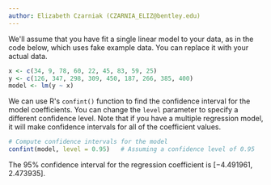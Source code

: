 ```yaml
---
author: Elizabeth Czarniak (CZARNIA_ELIZ@bentley.edu)
---
```


We'll assume that you have fit a single linear model to your data, as in the code below,
which uses fake example data.  You can replace it with your actual data.

```R
x <- c(34, 9, 78, 60, 22, 45, 83, 59, 25)
y <- c(126, 347, 298, 309, 450, 187, 266, 385, 400)
model <- lm(y ~ x)
```

We can use R's `confint()` function to find the confidence interval for the model coefficients. You can change the `level` parameter to specify a different confidence level. Note that if you have a multiple regression model, it will make confidence intervals for all of the coefficient values.

```R
# Compute confidence intervals for the model
confint(model, level = 0.95)   # Assuming a confidence level of 0.95
```

The 95% confidence interval for the regression coefficient is $[-4.491961, 2.473935]$.
